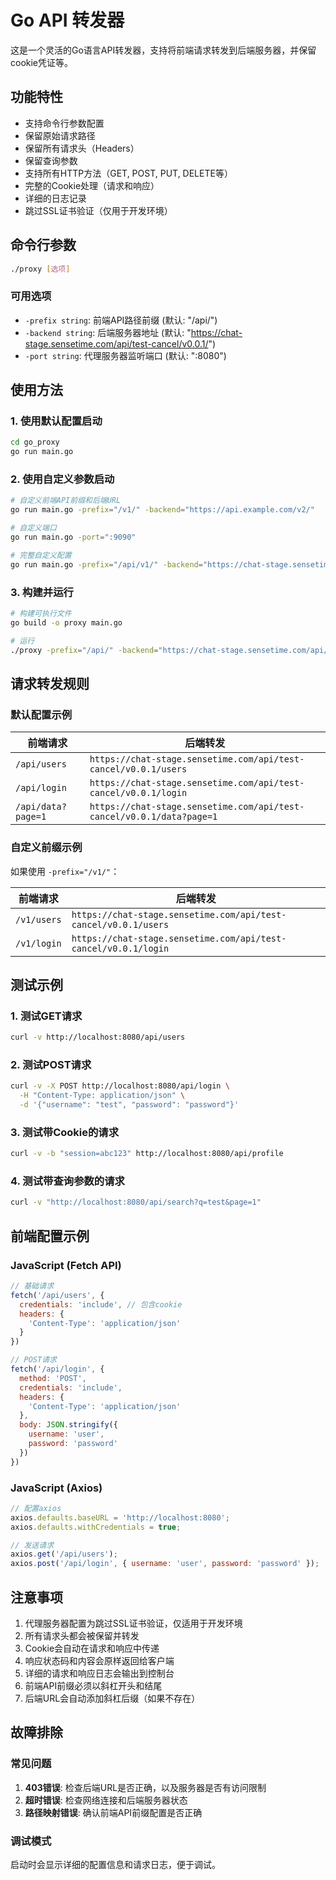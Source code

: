 # Go API 转发器

这是一个灵活的Go语言API转发器，支持将前端请求转发到后端服务器，并保留cookie凭证等。

## 功能特性

- 支持命令行参数配置
- 保留原始请求路径
- 保留所有请求头（Headers）
- 保留查询参数
- 支持所有HTTP方法（GET, POST, PUT, DELETE等）
- 完整的Cookie处理（请求和响应）
- 详细的日志记录
- 跳过SSL证书验证（仅用于开发环境）

## 命令行参数

```bash
./proxy [选项]
```

### 可用选项

- `-prefix string`: 前端API路径前缀 (默认: "/api/")
- `-backend string`: 后端服务器地址 (默认: "https://chat-stage.sensetime.com/api/test-cancel/v0.0.1/")
- `-port string`: 代理服务器监听端口 (默认: ":8080")

## 使用方法

### 1. 使用默认配置启动

```bash
cd go_proxy
go run main.go
```

### 2. 使用自定义参数启动

```bash
# 自定义前端API前缀和后端URL
go run main.go -prefix="/v1/" -backend="https://api.example.com/v2/"

# 自定义端口
go run main.go -port=":9090"

# 完整自定义配置
go run main.go -prefix="/api/v1/" -backend="https://chat-stage.sensetime.com/api/test-cancel/v0.0.1/" -port=":8080"
```

### 3. 构建并运行

```bash
# 构建可执行文件
go build -o proxy main.go

# 运行
./proxy -prefix="/api/" -backend="https://chat-stage.sensetime.com/api/test-cancel/v0.0.1/"
```

## 请求转发规则

### 默认配置示例

| 前端请求 | 后端转发 |
|---------|---------|
| `/api/users` | `https://chat-stage.sensetime.com/api/test-cancel/v0.0.1/users` |
| `/api/login` | `https://chat-stage.sensetime.com/api/test-cancel/v0.0.1/login` |
| `/api/data?page=1` | `https://chat-stage.sensetime.com/api/test-cancel/v0.0.1/data?page=1` |

### 自定义前缀示例

如果使用 `-prefix="/v1/"`：

| 前端请求 | 后端转发 |
|---------|---------|
| `/v1/users` | `https://chat-stage.sensetime.com/api/test-cancel/v0.0.1/users` |
| `/v1/login` | `https://chat-stage.sensetime.com/api/test-cancel/v0.0.1/login` |

## 测试示例

### 1. 测试GET请求

```bash
curl -v http://localhost:8080/api/users
```

### 2. 测试POST请求

```bash
curl -v -X POST http://localhost:8080/api/login \
  -H "Content-Type: application/json" \
  -d '{"username": "test", "password": "password"}'
```

### 3. 测试带Cookie的请求

```bash
curl -v -b "session=abc123" http://localhost:8080/api/profile
```

### 4. 测试带查询参数的请求

```bash
curl -v "http://localhost:8080/api/search?q=test&page=1"
```

## 前端配置示例

### JavaScript (Fetch API)

```javascript
// 基础请求
fetch('/api/users', {
  credentials: 'include', // 包含cookie
  headers: {
    'Content-Type': 'application/json'
  }
})

// POST请求
fetch('/api/login', {
  method: 'POST',
  credentials: 'include',
  headers: {
    'Content-Type': 'application/json'
  },
  body: JSON.stringify({
    username: 'user',
    password: 'password'
  })
})
```

### JavaScript (Axios)

```javascript
// 配置axios
axios.defaults.baseURL = 'http://localhost:8080';
axios.defaults.withCredentials = true;

// 发送请求
axios.get('/api/users');
axios.post('/api/login', { username: 'user', password: 'password' });
```

## 注意事项

1. 代理服务器配置为跳过SSL证书验证，仅适用于开发环境
2. 所有请求头都会被保留并转发
3. Cookie会自动在请求和响应中传递
4. 响应状态码和内容会原样返回给客户端
5. 详细的请求和响应日志会输出到控制台
6. 前端API前缀必须以斜杠开头和结尾
7. 后端URL会自动添加斜杠后缀（如果不存在）

## 故障排除

### 常见问题

1. **403错误**: 检查后端URL是否正确，以及服务器是否有访问限制
2. **超时错误**: 检查网络连接和后端服务器状态
3. **路径映射错误**: 确认前端API前缀配置是否正确

### 调试模式

启动时会显示详细的配置信息和请求日志，便于调试。 
